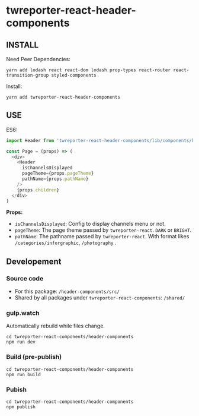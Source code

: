 # twreporter-react-header-components

## INSTALL

Need Peer Dependencies: 

```
yarn add lodash react react-dom lodash prop-types react-router react-transition-group styled-components
```

Install:

```
yarn add twreporter-react-header-components
```

## USE

ES6:

```javascript
import Header from 'twreporter-react-header-components/lib/components/header'

const Page = (props) => (
  <div>
    <Header
      isChannelsDisplayed
      pageTheme={props.pageTheme}
      pathName={props.pathName}
    />
    {props.children}
  </div>
)
```

**Props:**

* `isChannelsDisplayed`: Config to display channels menu or not.
* `pageTheme`: The page theme passed by `twreporter-react`. `DARK` or `BRIGHT`.
* `pathName`: The pathname passed by `twreporter-react`. With format likes `/categories/inforgraphic`, `/photography` .

## Developement

### Source code

* For this package: `/header-components/src/`
* Shared by all packages under `twreporter-react-components`: `/shared/`

### gulp.watch

Automatically rebuild while files change.

```
cd twreporter-react-components/header-components
npm run dev
```

### Build (pre-publish)

```
cd twreporter-react-components/header-components
npm run build
```

### Pubish

```
cd twreporter-react-components/header-components
npm publish
```
